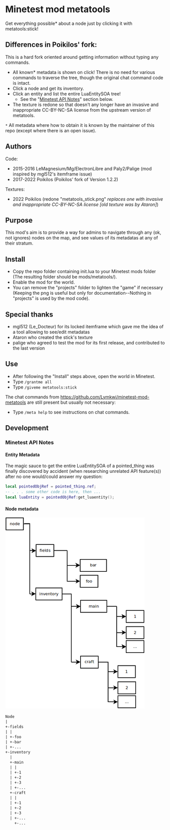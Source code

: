 # Minetest mod metatools

Get everything possible* about a node just by clicking it with metatools:stick!

## Differences in Poikilos' fork:
This is a hard fork oriented around getting information without typing any commands.
- All known* metadata is shown on click! There is no need for various commands to traverse the tree, though the original chat command code is intact.
- Click a node and get its inventory.
- Click an entity and list the entire LuaEntitySOA tree!
  - See the "[Minetest API Notes](minetest-api-notes)" section below.
- The texture is redone so that doesn't any longer have an invasive and inappropriate CC-BY-NC-SA license from the upstream version of metatools.

`*` All metadata where how to obtain it is known by the maintainer of this repo (except where there is an open issue).


## Authors
Code:
- 2015-2016 LeMagnesium/Mg/ElectronLibre and Paly2/Palige (mod inspired by mgl512's itemframe issue)
- 2017-2022 Poikilos (Poikilos' fork of Version 1.2.2)

Textures:
- 2022 Poikilos (redone "metatools_stick.png" *replaces one with invasive and inappropriate CC-BY-NC-SA license [old texture was by Ataron]*)


## Purpose
This mod's aim is to provide a way for admins to navigate through any (ok, not
ignores) nodes on the map, and see values of its metadatas at any of their
stratum.


## Install
- Copy the repo folder containing init.lua to your Minetest mods folder (The resulting folder should be mods/metatools/).
- Enable the mod for the world.
- You can remove the "projects" folder to lighten the "game" if necessary (Keeping the png is useful but only for documentation--Nothing in "projects" is used by the mod code).


## Special thanks
- mgl512 (Le_Docteur) for its locked itemframe which gave me the idea of a tool
  allowing to see/edit metadatas
- Ataron who created the stick's texture
- palige who agreed to test the mod for its first release, and contributed to the last version


## Use
- After following the "Install" steps above, open the world in Minetest.
- Type `/grantme all`
- Type `/giveme metatools:stick`

The chat commands from https://github.com/Lymkwi/minetest-mod-metatools are still present but usually not necessary:
- Type `/meta help` to see instructions on chat commands.


## Development

### Minetest API Notes

#### Entity Metadata
The magic sauce to get the entire LuaEntitySOA of a pointed_thing was finally discovered by accident (when researching unrelated API feature(s)) after no one would/could answer my question:
```Lua
local pointedObjRef = pointed_thing.ref;
-- . . . some other code is here, then ...
local luaEntity = pointedObjRef:get_luaentity();
```

#### Node metadata
![Node has fields and inventory; there are main and craft inventories, where each is a sequential table where each entry is an itemstack](projects/node_metadata.png)

```
Node
|
+-fields
| |
| +-foo
| +-bar
| +-...
+-inventory
  |
  +-main
  | |
  | +-1
  | +-2
  | +-3
  | +-...
  +-craft
  | |
  | +-1
  | +-2
  | +-3
  | +-...
    +-...
```
